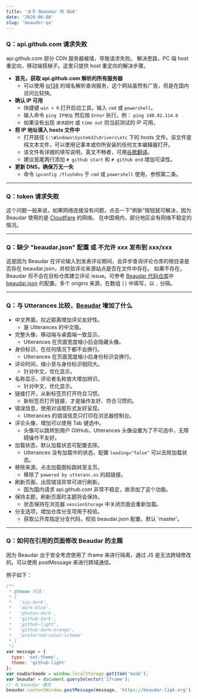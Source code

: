 ```yaml
---
title: '关于 Beaudar 的 Q&A'
date: '2020-06-08'
slug: 'beauder-qa'
---
```


### Q：api.github.com 请求失败

api.github.com 部分 CDN 服务器被墙，导致请求失败。
解决思路，PC 端 host 重定向，移动端搭梯子。这里只提供 host 重定向的解决步骤。

- **首先，获取 api.github.com 解析的所有服务器**
  - 可以使用 [Ip138](https://site.ip138.com/) 的域名解析查询服务，这个网站虽然有广告，但是在国内访问比较快。
- **确认 IP 可用**
  - 快捷键 `win + R` 打开启动工具，输入 `cmd` 或 `powershell`。
  - 输入命令 `ping IP地址` 然后按 `Enter` 执行。例： `ping 140.82.114.6`
  - 如果没有出现 `请求超时` 或 `time out` 则当前测试的 IP 可用。
- **将 IP 地址填入 hosts 文件中**
  - 打开路径 `C:\Windows\System32\drivers\etc` 下的 hosts 文件。该文件是纯文本文件，可以使用记事本或你所安装的任何文本编辑器打开。
  - 该文件有详细的填写说明，英文不畅者，可用[谷歌翻译](https://translate.google.cn/)。
  - 建议首尾两行添加 `# github start` 和 `# github end` 增加可读性。
- **更新 DNS，确保万无一失**
  - 命令 `ipconfig /flushdns` 于 `cmd` 或 `powershell` 使用，参照第二条。

---

### Q：token 请求失败

这个问题一般来说，如果网络连接没有问题，点击一下“刷新”按钮就可解决，因为 Beaudar 使用的是 [Cloudflare](https://www.cloudflare.com/) 的网络。
在中国境内，部分地区会有网络不稳定的情况。

---

### Q：缺少 "beaudar.json" 配置 或 不允许 xxx 发布到 xxx/xxx

这是因为 Beaudar 在评论输入到发表评论期间，会异步查询评论仓库的根目录是否存在 beaudar.json，并校验评论来源站点是否在文件中存在。
如果不存在，Beaudar 将不会在目标仓库建立评论 issue。可参考 [Beaudar 代码仓库](https://github.com/beaudar/beaudar)中 [beaudar.json](https://github.com/beaudar/beaudar/blob/master/beaudar.json) 的配置。多个 origins 来源，在数组 `[]` 中填写，以 `,` 分隔。

---

### Q：与 Utterances 比较，[Beaudar](http://beaudar.lipk.org) 增加了什么

- 中文界面，拉近距离增加评论友好性。
  - 是 Utterances 的中文版。
- 完整头像，移动端与桌面端一致显示。
  - Utterances 在页面宽度缩小后会隐藏头像。
- 身份标识，在任何情况下都不会换行。
  - Utterances 在页面宽度缩小后身份标识会换行。
- 评论时间，缩小至与身份标识相同大。
  - 针对中文，优化显示。
- 名称显示，评论者名称放大增加辨识。
  - 针对中文，优化显示。
- 链接打开，从新标签页打开符合习惯。
  - 新标签页打开链接，才是操作友好、符合习惯的。
- 错误信息，使用对话框形式友好呈现。
  - Utterances 的错误信息只打印在浏览器控制台。
- 评论头像，增加可以使用 Tab 键选中。
  - 头像可以跳转到用户 GitHub，Utterances 头像设置为了不可选中，无障碍操作不友好。
- 加载状态，默认加载状态可配置去除。
  - Utterances 没有加载中的状态，配置 `loading="false"` 可以去除加载状态。
- 移除来源，点击加载图标跳转至主页。
  - 移除了 `powered by utteranc.es` 的超链接。
- 刷新页面，出现错误异常可进行刷新。
  - 因为国内请求 api.github.com 非常不稳定，故添加了这个功能。
- 保持主题，刷新页面时主题将会保持。
  - 状态保持在浏览器 `sessionStorage` 中关闭页面会重新加载。
- 分支选项，增加仓库分支项用于校验。
  - 获取公开库指定分支代码，校验 beaudar.json 配置，默认 'master'。

---

### Q：如何在引用的页面修改 Beaudar 的主题

因为 Beaudar 出于安全考虑使用了 iframe 来进行隔离，通过 JS 是无法跨域修改的。可以使用 postMessage 来进行跨域通信。

例子如下：

```javascript
/**
 * @theme 可选：
 * [
 *   'icy-dark',
 *   'dark-blue',
 *   'photon-dark',
 *   'github-dark',
 *   'github-light',
 *   'github-dark-orange',
 *   'preferred-color-scheme'
 * ]
 */
var message = {
  type: 'set-theme',
  theme: 'github-light'
};
var nowDarkmode = window.localStorage.getItem('mode');
var beaudar = document.querySelector('iframe');
// 与 beaudar 通信
beaudar.contentWindow.postMessage(message, 'https://beaudar.lipk.org');
```
